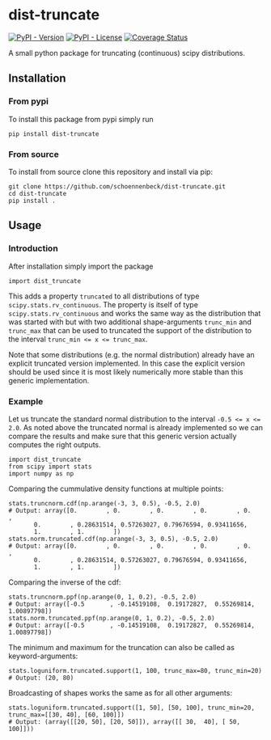 # dist-truncate
[![PyPI - Version](https://img.shields.io/pypi/v/dist-truncate)](https://pypi.org/project/dist-truncate/)
[![PyPI - License](https://img.shields.io/pypi/l/dist-truncate)](https://github.com/schoennenbeck/dist-truncate/blob/main/LICENSE)
[![Coverage Status](https://coveralls.io/repos/github/schoennenbeck/dist-truncate/badge.svg)](https://coveralls.io/github/schoennenbeck/dist-truncate)

A small python package for truncating (continuous) scipy distributions.

## Installation

### From pypi

To install this package from pypi simply run

```
pip install dist-truncate
```

### From source

To install from source clone this repository and install via pip:

```
git clone https://github.com/schoennenbeck/dist-truncate.git
cd dist-truncate
pip install .
```

## Usage
### Introduction
After installation simply import the package
```
import dist_truncate
```
This adds a property `truncated` to all distributions of type `scipy.stats.rv_continuous`. The property
is itself of type `scipy.stats.rv_continuous` and works the same way as the distribution that was 
started with but with two additional shape-arguments `trunc_min` and `trunc_max` that can be used
to truncated the support of the distribution to the interval `trunc_min <= x <= trunc_max`.

Note that some distributions (e.g. the normal distribution) already have an explicit truncated version 
implemented. In this case the explicit version should be used since it is most likely numerically more
stable than this generic implementation.

### Example

Let us truncate the standard normal distribution to the interval `-0.5 <= x <= 2.0`. As noted above
the truncated normal is already implemented so we can compare the results and make sure that this
generic version actually computes the right outputs.
```
import dist_truncate
from scipy import stats
import numpy as np
```
Comparing the cummulative density functions at multiple points:
```
stats.truncnorm.cdf(np.arange(-3, 3, 0.5), -0.5, 2.0)
# Output: array([0.        , 0.        , 0.        , 0.        , 0.        ,
       0.        , 0.28631514, 0.57263027, 0.79676594, 0.93411656,
       1.        , 1.        ])
stats.norm.truncated.cdf(np.arange(-3, 3, 0.5), -0.5, 2.0)
# Output: array([0.        , 0.        , 0.        , 0.        , 0.        ,
       0.        , 0.28631514, 0.57263027, 0.79676594, 0.93411656,
       1.        , 1.        ])
```

Comparing the inverse of the cdf:
```
stats.truncnorm.ppf(np.arange(0, 1, 0.2), -0.5, 2.0)
# Output: array([-0.5       , -0.14519108,  0.19172827,  0.55269814,  1.00897798])
stats.norm.truncated.ppf(np.arange(0, 1, 0.2), -0.5, 2.0)
# Output: array([-0.5       , -0.14519108,  0.19172827,  0.55269814,  1.00897798])
```

The minimum and maximum for the truncation can also be called as keyword-arguments:
```
stats.loguniform.truncated.support(1, 100, trunc_max=80, trunc_min=20)
# Output: (20, 80)
```

Broadcasting of shapes works the same as for all other arguments:
```
stats.loguniform.truncated.support([1, 50], [50, 100], trunc_min=20, trunc_max=[[30, 40], [60, 100]])
# Output: (array([[20, 50], [20, 50]]), array([[ 30,  40], [ 50, 100]]))
```